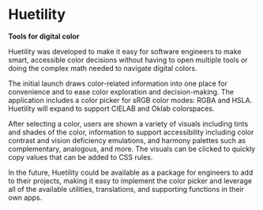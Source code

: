# Huetility
**Tools for digital color**

Huetility was developed to make it easy for software engineers to make smart, accessible color decisions without having to open multiple tools or doing the complex math needed to navigate digital colors.

The initial launch draws color-related information into one place for convenience and to ease color exploration and decision-making. The application includes a color picker for sRGB color modes: RGBA and HSLA. Huetility will expand to support CIELAB and Oklab colorspaces.

After selecting a color, users are shown a variety of visuals including tints and shades of the color, information to support accessibility including color contrast and vision deficiency emulations, and harmony palettes such as complementary, analogous, and more. The visuals can be clicked to quickly copy values that can be added to CSS rules.

In the future, Huetility could be available as a package for engineers to add to their projects, making it easy to implement the color picker and leverage all of the available utilities, translations, and supporting functions in their own apps.
